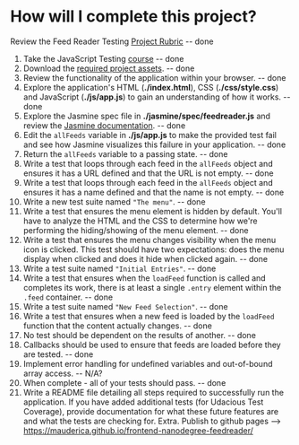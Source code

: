 # How will I complete this project?

Review the Feed Reader Testing [Project Rubric](https://review.udacity.com/#!/projects/3442558598/rubric) -- done

1. Take the JavaScript Testing [course](https://www.udacity.com/course/ud549) -- done
2. Download the [required project assets](http://github.com/udacity/frontend-nanodegree-feedreader). -- done
3. Review the functionality of the application within your browser. -- done
4. Explore the application's HTML (**./index.html**), CSS (**./css/style.css**) and JavaScript (**./js/app.js**) to gain an understanding of how it works. -- done
5. Explore the Jasmine spec file in **./jasmine/spec/feedreader.js** and review the [Jasmine documentation](http://jasmine.github.io). -- done
6. Edit the `allFeeds` variable in **./js/app.js** to make the provided test fail and see how Jasmine visualizes this failure in your application. -- done
7. Return the `allFeeds` variable to a passing state. -- done
8. Write a test that loops through each feed in the `allFeeds` object and ensures it has a URL defined and that the URL is not empty. -- done
9. Write a test that loops through each feed in the `allFeeds` object and ensures it has a name defined and that the name is not empty. -- done
10. Write a new test suite named `"The menu"`. -- done
11. Write a test that ensures the menu element is hidden by default. You'll have to analyze the HTML and the CSS to determine how we're performing the hiding/showing of the menu element. -- done
12. Write a test that ensures the menu changes visibility when the menu icon is clicked. This test should have two expectations: does the menu display when clicked and does it hide when clicked again. -- done
13. Write a test suite named `"Initial Entries"`. -- done
14. Write a test that ensures when the `loadFeed` function is called and completes its work, there is at least a single `.entry` element within the `.feed` container. -- done
15. Write a test suite named `"New Feed Selection"`. -- done
16. Write a test that ensures when a new feed is loaded by the `loadFeed` function that the content actually changes. -- done
17. No test should be dependent on the results of another. -- done
18. Callbacks should be used to ensure that feeds are loaded before they are tested. -- done
19. Implement error handling for undefined variables and out-of-bound array access. -- N/A?
20. When complete - all of your tests should pass. -- done
21. Write a README file detailing all steps required to successfully run the application. If you have added additional tests (for Udacious Test Coverage),  provide documentation for what these future features are and what the tests are checking for.
Extra. Publish to github pages --> https://mauderica.github.io/frontend-nanodegree-feedreader/
